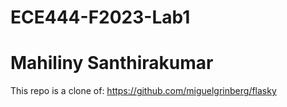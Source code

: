 # ECE444-F2023-Lab1
# Mahiliny Santhirakumar

This repo is a clone of: https://github.com/miguelgrinberg/flasky
